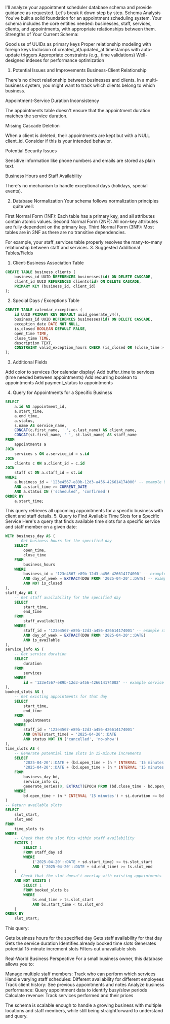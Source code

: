 I'll analyze your appointment scheduler database schema and provide guidance as requested. Let's break it down step by step.
Schema Analysis
You've built a solid foundation for an appointment scheduling system. Your schema includes the core entities needed: businesses, staff, services, clients, and appointments, with appropriate relationships between them.
Strengths of Your Current Schema:

Good use of UUIDs as primary keys
Proper relationship modeling with foreign keys
Inclusion of created_at/updated_at timestamps with auto-update triggers
Appropriate constraints (e.g., time validations)
Well-designed indexes for performance optimization

1. Potential Issues and Improvements
Business-Client Relationship

There's no direct relationship between businesses and clients. In a multi-business system, you might want to track which clients belong to which business.

Appointment-Service Duration Inconsistency

The appointments table doesn't ensure that the appointment duration matches the service duration.

Missing Cascade Deletion

When a client is deleted, their appointments are kept but with a NULL client_id. Consider if this is your intended behavior.

Potential Security Issues

Sensitive information like phone numbers and emails are stored as plain text.

Business Hours and Staff Availability

There's no mechanism to handle exceptional days (holidays, special events).

2. Database Normalization
Your schema follows normalization principles quite well:

First Normal Form (1NF): Each table has a primary key, and all attributes contain atomic values.
Second Normal Form (2NF): All non-key attributes are fully dependent on the primary key.
Third Normal Form (3NF): Most tables are in 3NF as there are no transitive dependencies.

For example, your staff_services table properly resolves the many-to-many relationship between staff and services.
3. Suggested Additional Tables/Fields
1. Client-Business Association Table
```sql
CREATE TABLE business_clients (
    business_id UUID REFERENCES businesses(id) ON DELETE CASCADE,
    client_id UUID REFERENCES clients(id) ON DELETE CASCADE,
    PRIMARY KEY (business_id, client_id)
);
```

2. Special Days / Exceptions Table
```sql
CREATE TABLE calendar_exceptions (
    id UUID PRIMARY KEY DEFAULT uuid_generate_v4(),
    business_id UUID REFERENCES businesses(id) ON DELETE CASCADE,
    exception_date DATE NOT NULL,
    is_closed BOOLEAN DEFAULT FALSE,
    open_time TIME,
    close_time TIME,
    description TEXT,
    CONSTRAINT valid_exception_hours CHECK (is_closed OR (close_time > open_time))
);
```

3. Additional Fields

Add color to services (for calendar display)
Add buffer_time to services (time needed between appointments)
Add recurring boolean to appointments
Add payment_status to appointments

4. Query for Appointments for a Specific Business

``` sql
SELECT 
    a.id AS appointment_id,
    a.start_time,
    a.end_time,
    a.status,
    s.name AS service_name,
    CONCAT(c.first_name, ' ', c.last_name) AS client_name,
    CONCAT(st.first_name, ' ', st.last_name) AS staff_name
FROM 
    appointments a
JOIN 
    services s ON a.service_id = s.id
JOIN 
    clients c ON a.client_id = c.id
JOIN 
    staff st ON a.staff_id = st.id
WHERE 
    a.business_id = '123e4567-e89b-12d3-a456-426614174000' -- example UUID
    AND a.start_time >= CURRENT_DATE
    AND a.status IN ('scheduled', 'confirmed')
ORDER BY 
    a.start_time;
```

This query retrieves all upcoming appointments for a specific business with client and staff details.
5. Query to Find Available Time Slots for a Specific Service
Here's a query that finds available time slots for a specific service and staff member on a given date:
```sql
WITH business_day AS (
    -- Get business hours for the specified day
    SELECT 
        open_time, 
        close_time
    FROM 
        business_hours
    WHERE 
        business_id = '123e4567-e89b-12d3-a456-426614174000' -- example business UUID
        AND day_of_week = EXTRACT(DOW FROM '2025-04-20'::DATE) -- example date
        AND NOT is_closed
),
staff_day AS (
    -- Get staff availability for the specified day
    SELECT 
        start_time, 
        end_time
    FROM 
        staff_availability
    WHERE 
        staff_id = '123e4567-e89b-12d3-a456-426614174001' -- example staff UUID
        AND day_of_week = EXTRACT(DOW FROM '2025-04-20'::DATE)
        AND is_available
),
service_info AS (
    -- Get service duration
    SELECT 
        duration
    FROM 
        services
    WHERE 
        id = '123e4567-e89b-12d3-a456-426614174002' -- example service UUID
),
booked_slots AS (
    -- Get existing appointments for that day
    SELECT 
        start_time, 
        end_time
    FROM 
        appointments
    WHERE 
        staff_id = '123e4567-e89b-12d3-a456-426614174001'
        AND DATE(start_time) = '2025-04-20'::DATE
        AND status NOT IN ('cancelled', 'no-show')
),
time_slots AS (
    -- Generate potential time slots in 15-minute increments
    SELECT 
        '2025-04-20'::DATE + (bd.open_time + (n * INTERVAL '15 minutes')) AS slot_start,
        '2025-04-20'::DATE + (bd.open_time + (n * INTERVAL '15 minutes') + si.duration) AS slot_end
    FROM 
        business_day bd,
        service_info si,
        generate_series(0, EXTRACT(EPOCH FROM (bd.close_time - bd.open_time))/900 - 1) AS n
    WHERE
        bd.open_time + (n * INTERVAL '15 minutes') + si.duration <= bd.close_time
)
-- Return available slots
SELECT 
    slot_start,
    slot_end
FROM 
    time_slots ts
WHERE 
    -- Check that the slot fits within staff availability
    EXISTS (
        SELECT 1 
        FROM staff_day sd 
        WHERE 
            ('2025-04-20'::DATE + sd.start_time) <= ts.slot_start
            AND ('2025-04-20'::DATE + sd.end_time) >= ts.slot_end
    )
    -- Check that the slot doesn't overlap with existing appointments
    AND NOT EXISTS (
        SELECT 1 
        FROM booked_slots bs 
        WHERE 
            bs.end_time > ts.slot_start
            AND bs.start_time < ts.slot_end
    )
ORDER BY 
    slot_start;
```

This query:

Gets business hours for the specified day
Gets staff availability for that day
Gets the service duration
Identifies already booked time slots
Generates potential 15-minute increment slots
Filters out unavailable slots

Real-World Business Perspective
For a small business owner, this database allows you to:

Manage multiple staff members: Track who can perform which services
Handle varying staff schedules: Different availability for different employees
Track client history: See previous appointments and notes
Analyze business performance: Query appointment data to identify busy/slow periods
Calculate revenue: Track services performed and their prices

The schema is scalable enough to handle a growing business with multiple locations and staff members, while still being straightforward to understand and query.